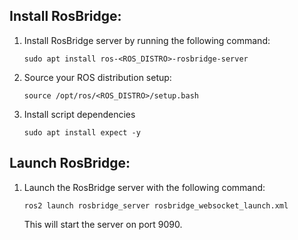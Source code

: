 ## Install RosBridge:
1. Install RosBridge server by running the following command:
    ```shell
    sudo apt install ros-<ROS_DISTRO>-rosbridge-server
    ```
2. Source your ROS distribution setup:
    ```shell
    source /opt/ros/<ROS_DISTRO>/setup.bash
    ```
3. Install script dependencies
    ```shell
    sudo apt install expect -y
    ```

## Launch RosBridge:
1. Launch the RosBridge server with the following command:
    ```shell
    ros2 launch rosbridge_server rosbridge_websocket_launch.xml 
    ```
   This will start the server on port 9090.